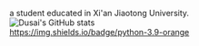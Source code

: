 a student educated in Xi'an Jiaotong University.  
![Dusai's GitHub stats](https://github-readme-stats.vercel.app/api?username=WangYbd02&show_icons=true)  
https://img.shields.io/badge/python-3.9-orange
<!--
**WangYbd02/WangYbd02** is a ✨ _special_ ✨ repository because its `README.md` (this file) appears on your GitHub profile.

Here are some ideas to get you started:

- 🔭 I’m currently working on ...
- 🌱 I’m currently learning ...
- 👯 I’m looking to collaborate on ...
- 🤔 I’m looking for help with ...
- 💬 Ask me about ...
- 📫 How to reach me: ...
- 😄 Pronouns: ...
- ⚡ Fun fact: ...
-->
